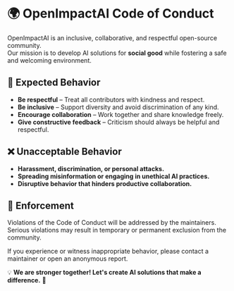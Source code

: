 # 🌍 OpenImpactAI Code of Conduct

OpenImpactAI is an inclusive, collaborative, and respectful open-source community.  
Our mission is to develop AI solutions for **social good** while fostering a safe and welcoming environment.

## 📌 Expected Behavior

- **Be respectful** – Treat all contributors with kindness and respect.
- **Be inclusive** – Support diversity and avoid discrimination of any kind.
- **Encourage collaboration** – Work together and share knowledge freely.
- **Give constructive feedback** – Criticism should always be helpful and respectful.

## ❌ Unacceptable Behavior

- **Harassment, discrimination, or personal attacks.**
- **Spreading misinformation or engaging in unethical AI practices.**
- **Disruptive behavior that hinders productive collaboration.**

## 🚀 Enforcement

Violations of the Code of Conduct will be addressed by the maintainers.  
Serious violations may result in temporary or permanent exclusion from the community.

If you experience or witness inappropriate behavior, please contact a maintainer or open an anonymous report.

💡 **We are stronger together! Let's create AI solutions that make a difference.** 🚀
